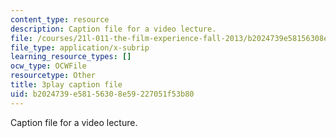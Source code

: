 ```yaml
---
content_type: resource
description: Caption file for a video lecture.
file: /courses/21l-011-the-film-experience-fall-2013/b2024739e58156308e59227051f53b80_mPCTR32vxWo.vtt
file_type: application/x-subrip
learning_resource_types: []
ocw_type: OCWFile
resourcetype: Other
title: 3play caption file
uid: b2024739-e581-5630-8e59-227051f53b80
---
```

Caption file for a video lecture.

